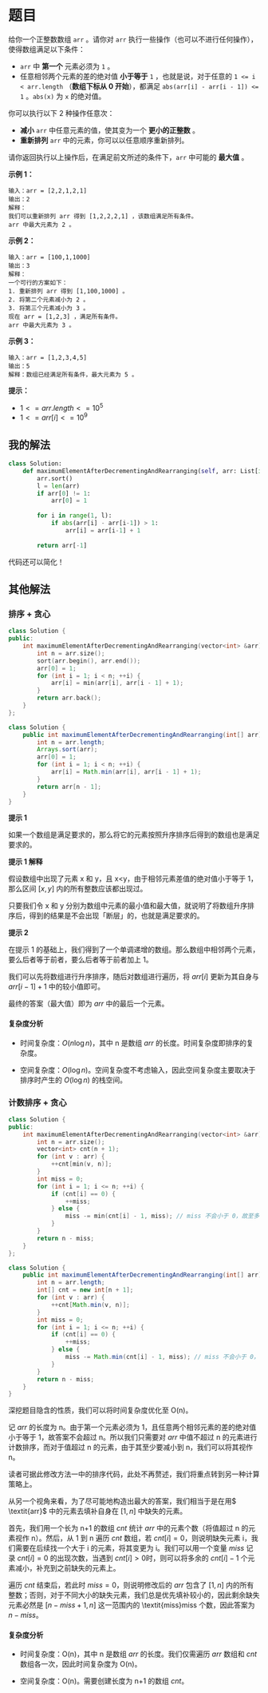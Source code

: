 # 题目

给你一个正整数数组 `arr` 。请你对 `arr` 执行一些操作（也可以不进行任何操作），使得数组满足以下条件：

- `arr` 中 **第一个** 元素必须为 `1` 。
- 任意相邻两个元素的差的绝对值 **小于等于** `1` ，也就是说，对于任意的 `1 <= i < arr.length` （**数组下标从 0 开始**），都满足 `abs(arr[i] - arr[i - 1]) <= 1` 。`abs(x)` 为 `x` 的绝对值。

你可以执行以下 2 种操作任意次：

- **减小** `arr` 中任意元素的值，使其变为一个 **更小的正整数** 。
- **重新排列** `arr` 中的元素，你可以以任意顺序重新排列。

请你返回执行以上操作后，在满足前文所述的条件下，`arr` 中可能的 **最大值** 。

**示例 1：**

```
输入：arr = [2,2,1,2,1]
输出：2
解释：
我们可以重新排列 arr 得到 [1,2,2,2,1] ，该数组满足所有条件。
arr 中最大元素为 2 。
```

**示例 2：**

```
输入：arr = [100,1,1000]
输出：3
解释：
一个可行的方案如下：
1. 重新排列 arr 得到 [1,100,1000] 。
2. 将第二个元素减小为 2 。
3. 将第三个元素减小为 3 。
现在 arr = [1,2,3] ，满足所有条件。
arr 中最大元素为 3 。
```

**示例 3：**

```
输入：arr = [1,2,3,4,5]
输出：5
解释：数组已经满足所有条件，最大元素为 5 。
```

**提示：**

- $1 <= arr.length <= 10^5$
- $1 <= arr[i] <= 10^9$

## 我的解法

```python
class Solution:
    def maximumElementAfterDecrementingAndRearranging(self, arr: List[int]) -> int:
        arr.sort()
        l = len(arr)
        if arr[0] != 1:
            arr[0] = 1
        
        for i in range(1, l):
            if abs(arr[i] - arr[i-1]) > 1:
                arr[i] = arr[i-1] + 1
        
        return arr[-1]
```

代码还可以简化！

## 其他解法

### 排序 + 贪心

```c++
class Solution {
public:
    int maximumElementAfterDecrementingAndRearranging(vector<int> &arr) {
        int n = arr.size();
        sort(arr.begin(), arr.end());
        arr[0] = 1;
        for (int i = 1; i < n; ++i) {
            arr[i] = min(arr[i], arr[i - 1] + 1);
        }
        return arr.back();
    }
};
```

```java
class Solution {
    public int maximumElementAfterDecrementingAndRearranging(int[] arr) {
        int n = arr.length;
        Arrays.sort(arr);
        arr[0] = 1;
        for (int i = 1; i < n; ++i) {
            arr[i] = Math.min(arr[i], arr[i - 1] + 1);
        }
        return arr[n - 1];
    }
}
```

**提示 1**

如果一个数组是满足要求的，那么将它的元素按照升序排序后得到的数组也是满足要求的。

**提示 1 解释**

假设数组中出现了元素 x 和 y，且 x<y，由于相邻元素差值的绝对值小于等于 1，那么区间 $[x,y]$ 内的所有整数应该都出现过。

只要我们令 x 和 y 分别为数组中元素的最小值和最大值，就说明了将数组升序排序后，得到的结果是不会出现「断层」的，也就是满足要求的。

**提示 2**

在提示 1 的基础上，我们得到了一个单调递增的数组。那么数组中相邻两个元素，要么后者等于前者，要么后者等于前者加上 1。

我们可以先将数组进行升序排序，随后对数组进行遍历，将 $\textit{arr}[i]$ 更新为其自身与 $\textit{arr}[i-1]+1$ 中的较小值即可。

最终的答案（最大值）即为 $\textit{arr}$ 中的最后一个元素。

#### 复杂度分析

- 时间复杂度：$O(n\log n)$，其中 n 是数组 $\textit{arr}$ 的长度。时间复杂度即排序的复杂度。

- 空间复杂度：$O(\log n)$。空间复杂度不考虑输入，因此空间复杂度主要取决于排序时产生的 $O(\log n)$ 的栈空间。


### 计数排序 + 贪心

```c++
class Solution {
public:
    int maximumElementAfterDecrementingAndRearranging(vector<int> &arr) {
        int n = arr.size();
        vector<int> cnt(n + 1);
        for (int v : arr) {
            ++cnt[min(v, n)];
        }
        int miss = 0;
        for (int i = 1; i <= n; ++i) {
            if (cnt[i] == 0) {
                ++miss;
            } else {
                miss -= min(cnt[i] - 1, miss); // miss 不会小于 0，故至多减去 miss 个元素
            }
        }
        return n - miss;
    }
};
```

```java
class Solution {
    public int maximumElementAfterDecrementingAndRearranging(int[] arr) {
        int n = arr.length;
        int[] cnt = new int[n + 1];
        for (int v : arr) {
            ++cnt[Math.min(v, n)];
        }
        int miss = 0;
        for (int i = 1; i <= n; ++i) {
            if (cnt[i] == 0) {
                ++miss;
            } else {
                miss -= Math.min(cnt[i] - 1, miss); // miss 不会小于 0，故至多减去 miss 个元素
            }
        }
        return n - miss;
    }
}
```

深挖题目隐含的性质，我们可以将时间复杂度优化至 O(n)。

记 $\textit{arr}$ 的长度为 n。由于第一个元素必须为 1，且任意两个相邻元素的差的绝对值小于等于 1，故答案不会超过 n。所以我们只需要对 $\textit{arr}$ 中值不超过 n 的元素进行计数排序，而对于值超过 n 的元素，由于其至少要减小到 n，我们可以将其视作 n。

读者可据此修改方法一中的排序代码，此处不再赘述，我们将重点转到另一种计算策略上。

从另一个视角来看，为了尽可能地构造出最大的答案，我们相当于是在用$ \textit{arr}$ 中的元素去填补自身在 $[1,n]$ 中缺失的元素。

首先，我们用一个长为 n+1 的数组 $\textit{cnt}$ 统计 $\textit{arr}$ 中的元素个数（将值超过 n 的元素视作 n）。然后，从 1 到 n 遍历 $\textit{cnt}$ 数组，若 $\textit{cnt}[i]=0$，则说明缺失元素 i，我们需要在后续找一个大于 i 的元素，将其变更为 i。我们可以用一个变量 $\textit{miss}$ 记录 $\textit{cnt}[i]=0$ 的出现次数，当遇到 $\textit{cnt}[i]>0$时，则可以将多余的 $\textit{cnt}[i]-1$ 个元素减小，补充到之前缺失的元素上。

遍历 $\textit{cnt}$ 结束后，若此时 $\textit{miss}=0$，则说明修改后的 $\textit{arr}$ 包含了 $[1,n]$ 内的所有整数；否则，对于不同大小的缺失元素，我们总是优先填补较小的，因此剩余缺失元素必然是 $[n-\textit{miss}+1,n]$ 这一范围内的 \textit{miss}miss 个数，因此答案为 $n-\textit{miss}$。

#### 复杂度分析

- 时间复杂度：O(n)，其中 n 是数组 $\textit{arr}$ 的长度。我们仅需遍历 $\textit{arr}$ 数组和 $\textit{cnt}$ 数组各一次，因此时间复杂度为 O(n)。

- 空间复杂度：O(n)。需要创建长度为 n+1 的数组 $\textit{cnt}$。



